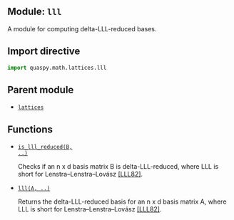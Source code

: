 ## Module: <code>lll</code>
A module for computing delta-LLL-reduced bases.

## Import directive
```python
import quaspy.math.lattices.lll
```

## Parent module
- [<code>lattices</code>](../README.md)

## Functions
- [<code>is_lll_reduced(B, ..)</code>](is_lll_reduced.md)

  Checks if an n x d basis matrix B is delta-LLL-reduced, where LLL is short for Lenstra–Lenstra–Lovász [[LLL82]](https://doi.org/10.1007/BF01457454).

- [<code>lll(A, ..)</code>](lll.md)

  Returns the delta-LLL-reduced basis for an n x d basis matrix A, where LLL is short for Lenstra–Lenstra–Lovász [[LLL82]](https://doi.org/10.1007/BF01457454).

